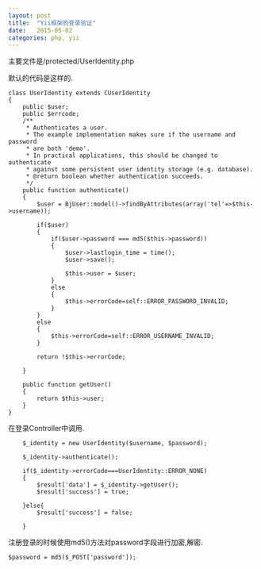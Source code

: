 ```yaml
---
layout: post
title:  "Yii框架的登录验证"
date:   2015-05-02
categories: php, yii
---
```


主要文件是/protected/UserIdentity.php

默认的代码是这样的.

    class UserIdentity extends CUserIdentity
    {
        public $user;
        public $errcode;
        /**
         * Authenticates a user.
         * The example implementation makes sure if the username and password
         * are both 'demo'.
         * In practical applications, this should be changed to authenticate
         * against some persistent user identity storage (e.g. database).
         * @return boolean whether authentication succeeds.
         */
        public function authenticate()
        {
            $user = BjUser::model()->findByAttributes(array('tel'=>$this->username));

            if($user)
            {
                if($user->password === md5($this->password))
                {
                    $user->lastlogin_time = time();
                    $user->save();

                    $this->user = $user;
                }
                else
                {
                    $this->errorCode=self::ERROR_PASSWORD_INVALID;
                }
            }
            else
            {
                $this->errorCode=self::ERROR_USERNAME_INVALID;
            }

            return !$this->errorCode;
            
        }

        public function getUser()
        {
            return $this->user;
        }
    }

在登录Controller中调用.

        $_identity = new UserIdentity($username, $password);

        $_identity->authenticate();

        if($_identity->errorCode===UserIdentity::ERROR_NONE)
        {
            $result['data'] = $_identity->getUser();
            $result['success'] = true;

        }else{
            $result['success'] = false;

        }

注册登录的时候使用md5()方法对password字段进行加密,解密.

    $password = md5($_POST['password']);